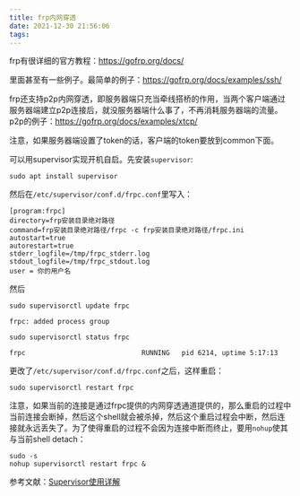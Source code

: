 ```yaml
---
title: frp内网穿透
date: 2021-12-30 21:56:06
tags:
---
```


frp有很详细的官方教程：<https://gofrp.org/docs/>

里面甚至有一些例子。最简单的例子：<https://gofrp.org/docs/examples/ssh/>

frp还支持p2p内网穿透，即服务器端只充当牵线搭桥的作用，当两个客户端通过服务器端建立p2p连接后，就没服务器端什么事了，不再消耗服务器端的流量。p2p的例子：<https://gofrp.org/docs/examples/xtcp/>

注意，如果服务器端设置了token的话，客户端的token要放到common下面。

可以用supervisor实现开机自启。先安装```supervisor```:

```shell
sudo apt install supervisor
```

然后在```/etc/supervisor/conf.d/frpc.conf```里写入：

```
[program:frpc] 
directory=frp安装目录绝对路径
command=frp安装目录绝对路径/frpc -c frp安装目录绝对路径/frpc.ini
autostart=true 
autorestart=true
stderr_logfile=/tmp/frpc_stderr.log 
stdout_logfile=/tmp/frpc_stdout.log 
user = 你的用户名
```

然后

```shell
sudo supervisorctl update frpc
```

```
frpc: added process group
```

```shell
sudo supervisorctl status frpc
```

```
frpc                             RUNNING   pid 6214, uptime 5:17:13
```

更改了```/etc/supervisor/conf.d/frpc.conf```之后，这样重启：

```shell
sudo supervisorctl restart frpc
```

注意，如果当前的连接是通过frpc提供的内网穿透通道提供的，那么重启的过程中当前连接会断掉，然后这个shell就会被杀掉，然后这个重启过程会中断，然后连接就永远丢失了。为了使得重启的过程不会因为连接中断而终止，要用```nohup```使其与当前shell detach：

```shell
sudo -s
nohup supervisorctl restart frpc &
```

参考文献：[Supervisor使用详解](https://www.jianshu.com/p/0b9054b33db3)
